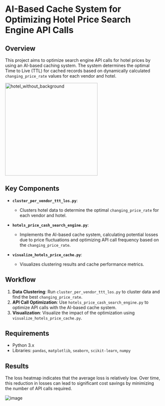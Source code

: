 
# AI-Based Cache System for Optimizing Hotel Price Search Engine API Calls

## Overview
This project aims to optimize search engine API calls for hotel prices by using an AI-based caching system. The system determines the optimal Time to Live (TTL) for cached records based on dynamically calculated `changing_price_rate` values for each vendor and hotel.


<img src="https://github.com/user-attachments/assets/8e9b73e4-19aa-4570-9db5-c9409a87f374" alt="hotel_without_background" width="300"/>



## Key Components

- **`cluster_per_vendor_ttt_los.py`**: 
  - Clusters hotel data to determine the optimal `changing_price_rate` for each vendor and hotel.
  
- **`hotels_price_cash_search_engine.py`**: 
  - Implements the AI-based cache system, calculating potential losses due to price fluctuations and optimizing API call frequency based on the `changing_price_rate`.

- **`visualize_hotels_price_cache.py`**: 
  - Visualizes clustering results and cache performance metrics.

## Workflow

1. **Data Clustering**: Run `cluster_per_vendor_ttt_los.py` to cluster data and find the best `changing_price_rate`.
2. **API Call Optimization**: Use `hotels_price_cash_search_engine.py` to optimize API calls with the AI-based cache system.
3. **Visualization**: Visualize the impact of the optimization using `visualize_hotels_price_cache.py`.

## Requirements
- Python 3.x
- Libraries: `pandas`, `matplotlib`, `seaborn`, `scikit-learn`, `numpy`

## Results


The loss heatmap indicates that the average loss is relatively low. Over time, this reduction in losses can lead to significant cost savings by minimizing the number of API calls required.


![image](https://github.com/user-attachments/assets/245e7bef-259b-4f8b-910f-00b87872721f)

